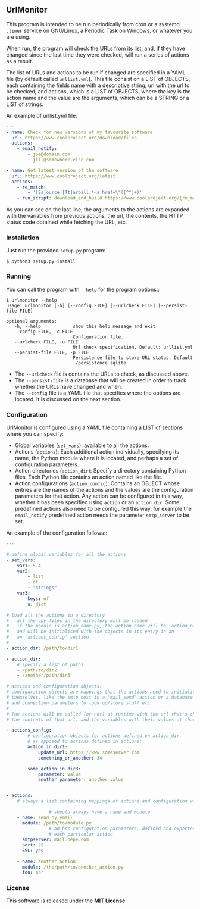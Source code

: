 ## UrlMonitor

This program is intended to be run periodically from cron or a systemd ``.timer`` service on GNU/Linux, a Periodic Task on Windows, or whatever you are using.

When run, the program will check the URLs from its list, and, if they have changed since the last time they were checked, will run a series of actions as a result.

The list of URLs and actions to be run if changed are specified in a YAML file (by default called ``urllist.yml``). This file consist on a LIST of OBJECTS, each containing the fields name with a descriptive string, url with the url to be checked, and actions, which is a LIST of OBJECTS, where the key is the action name and the value are the arguments, which can be a STRING or a LIST of strings.

An example of urllist.yml file:

```yaml
---
- name: Check for new versions of my favourite software
  url: https://www.coolproject.org/download/files
  actions:
    - email_notify:
        - joe@domain.com
        - jill@somewhere.else.com

- name: Get latest version of the software
  url: https://www.coolproject.org/latest
  actions:
    - re_match:
        - '[Ss]ource [Tt]arball.*<a href=\"([^"]+)'
    - run_script: download_and_build https://www.coolproject.org/{re_match[1]}
```

As you can see on the last line, the arguments to the actions are expanded with the variables from previous actions, the url, the contents, the HTTP status code obtained while fetching the URL, etc.

### Installation

Just run the provided ``setup.py`` program:

```
$ python3 setup.py install
```

### Running

You can call the program with ``--help`` for the program options::


    $ urlmonitor --help
    usage: urlmonitor [-h] [--config FILE] [--urlcheck FILE] [--persist-file FILE]

    optional arguments:
       -h, --help            show this help message and exit
       --config FILE, -c FILE
                             Configuration file.
       --urlcheck FILE, -u FILE
                             Url check specification. Default: urllist.yml
       --persist-file FILE, -p FILE
                             Persistence file to store URL status. Default
                             ./persistence.sqlite


* The ``--urlcheck`` file is contains the URLs to check, as discussed above.
* The ``--persist-file`` is a database that will be created in order to track whether the URLs have changed and when.
* The ``--config`` file is a YAML file that specifies where the options are located. It is discussed on the next section.

### Configuration

UrlMonitor is configured using a YAML file containing a LIST of sections where you can specify:

* Global variables (``set_vars``): available to all the actions.
* Actions (``actions``): Each additional action individually, specifying its name, the Python module where it is located, and perhaps a set of configuration parameters.
* Action directories (``action_dir``): Specify a directory containing Python files. Each Python file contains an action named like the file.
* Action configurations (``action_config``): Contains an OBJECT whose entries are the names of the actions and the values are the configuration parameters for that action. Any action can be configured in this way, whether it has been specified using ``action`` or an ``action_dir``. Some predefined actions also need to be configured this way, for example the ``email_notify`` predefined action needs the parameter ``smtp_server`` to be set.

An example of the configuration follows::

~~~yaml
---

# define global variables for all the actions
- set_vars:
    var1: 5.4
    var2:
        - list
        - of
        - "strings"
    var3:
        keys: of
        a: dict

# load all the actions in a directory
#   all the .py files in the directory will be loaded
#   if the module is action_name.py, the action name will be 'action_name'
#   and will be initialised with the objects in its entry in an
#   an 'actions_config' section
#
- action_dir: /path/to/dir1

- action_dir:
    # specify a list of paths
    - /path/to/dir2
    - /another/path/dir3

# actions and configuration objects:
# configuration objects are mappings that the actions need to initialise
# themselves, like the smtp host in a 'mail_send' action or a database name
# and connection parameters to look up/store stuff etc.
#
# The actions will be called (or not) at runtime with the url that's changed,
# the contents of that url, and the variables with their values at that point.

- actions_config:
        # configuration objects for actions defined on action_dir
        # as opposed to actions defined in actions:
        action_in_dir1:
            update_url: https://www.someserver.com
            something_or_another: 34

        some_action_in_dir3:
            parameter: value
            another_parameter: another_value


- actions:
    # always a list containing mappings of actions and configuration values

                # should always have a name and module
    - name: send_by_email:
      module: /path/to/module.py
                # ad_hoc configuration parameters, defined and expected by
                # each particular action
      smtpserver: mail.pepe.com
      port: 25
      SSL: yes

    - name: another_action:
      module: /the/path/to/another_action.py
      foo: bar
~~~

### License

This software is released under the **MIT License**
